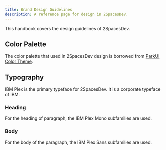 ```yaml
---
title: Brand Design Guidelines
description: A reference page for design in 2SpacesDev.
---
```


This handbook covers the design guidelines of 2SpacesDev.

## Color Palette
The color palette that used in 2SpacesDev design is borrowed from [ParkUI Color Theme](https://park-ui.com/docs/panda/theme/colors).

## Typography
IBM Plex is the primary typeface for 2SpacesDev. It is a corporate typeface of IBM.

### Heading
For the heading of paragraph, the IBM Plex Mono subfamilies are used.

### Body
For the body of the paragraph, the IBM Plex Sans subfamilies are used.